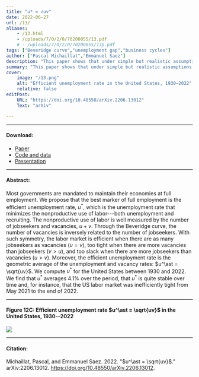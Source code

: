 ```yaml
---
title: "u* = √uv" 
date: 2022-06-27
url: /13/
aliases:
    - /13.html
    - /uploads/7/0/2/0/70200055/13.pdf
    # - /uploads/7/0/2/0/70200055/13p.pdf    
tags: ["Beveridge curve","unemployment gap","business cycles"]
author: ["Pascal Michaillat","Emmanuel Saez"]
description: "This paper shows that under simple but realistic assumptions the efficient unemployment rate is the geometric average of the unemployment and vacancy rates." 
summary: "This paper shows that under simple but realistic assumptions, the efficient unemployment rate u* is the geometric average of the unemployment and vacancy rates. In the United States, 1930–2022, u* is stable and averages 4.1%."
cover:
    image: "/13.png"
    alt: "Efficient unemployment rate in the United States, 1930–2022"
    relative: false
editPost:
    URL: "https://doi.org/10.48550/arXiv.2206.13012"
    Text: "arXiv"

---
```


---

#### Download:

- [Paper](/13.pdf)
- [Code and data](https://github.com/pmichaillat/squareroot-uv)
- [Presentation](/13p.pdf)

---

#### Abstract:

Most governments are mandated to maintain their economies at full employment. We propose that the best marker of full employment is the efficient unemployment rate, $u^\ast$, which is the unemployment rate that minimizes the nonproductive use of labor---both unemployment and recruiting. The nonproductive use of labor is well measured by the number of jobseekers and vacancies, $u + v$. Through the Beveridge curve, the number of vacancies is inversely related to the number of jobseekers. With such symmetry, the labor market is efficient when there are as many jobseekers as vacancies ($u = v$), too tight when there are more vacancies than jobseekers ($v > u$), and too slack when there are more jobseekers than vacancies ($u > v$). Moreover, the efficient unemployment rate is the geometric average of the unemployment and vacancy rates: $u^\ast = \sqrt{uv}$. We compute $u^*$ for the United States between 1930 and 2022. We find that $u^\ast$ averages 4.1\% over the period, that $u^*$ is quite stable over time and, for instance, that the US labor market was inefficiently tight from May 2021 to the end of 2022.

---

#### Figure 12C:  Efficient unemployment rate $u^\ast = \sqrt{uv}$ in the United States, 1930--2022

![](/13.png)

---

#### Citation:

Michaillat, Pascal, and Emmanuel Saez. 2022. "$u^\ast = \sqrt{uv}$." arXiv:2206.13012. https://doi.org/10.48550/arXiv.2206.13012.

